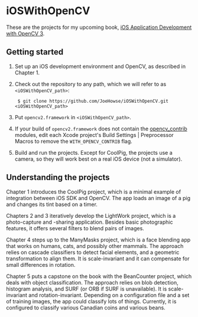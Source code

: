 # iOSWithOpenCV

These are the projects for my upcoming book, [iOS Application Development with OpenCV 3](https://www.packtpub.com/application-development/ios-application-development-opencv).

## Getting started

1. Set up an iOS development environment and OpenCV, as described in Chapter 1.
2. Check out the repository to any path, which we will refer to as `<iOSWithOpenCV_path>`:

        $ git clone https://github.com/JoeHowse/iOSWithOpenCV.git <iOSWithOpenCV_path>
3. Put `opencv2.framework` in `<iOSWithOpenCV_path>`.
4. If your build of `opencv2.framework` does not contain the [opencv_contrib](https://github.com/Itseez/opencv_contrib) modules, edit each Xcode project's Build Settings | Preprocessor Macros to remove the `WITH_OPENCV_CONTRIB` flag.
5. Build and run the projects. Except for CoolPig, the projects use a camera, so they will work best on a real iOS device (not a simulator).

## Understanding the projects

Chapter 1 introduces the CoolPig project, which is a minimal example of integration between iOS SDK and OpenCV. The app loads an image of a pig and changes its tint based on a timer.

Chapters 2 and 3 iteratively develop the LightWork project, which is a photo-capture and -sharing application. Besides basic photographic features, it offers several filters to blend pairs of images.

Chapter 4 steps up to the ManyMasks project, which is a face blending app that works on humans, cats, and possibly other mammals. The approach relies on cascade classifiers to detect facial elements, and a geometric transformation to align them. It is scale-invariant and it can compensate for small differences in rotation.

Chapter 5 puts a capstone on the book with the BeanCounter project, which deals with object classification. The approach relies on blob detection, histogram analysis, and SURF (or ORB if SURF is unavailable). It is scale-invariant and rotation-invariant. Depending on a configuration file and a set of training images, the app could classify lots of things. Currently, it is configured to classify various Canadian coins and various beans.

